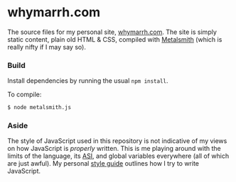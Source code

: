 whymarrh.com
============

The source files for my personal site, [whymarrh.com][1]. The site is simply static content, plain old HTML & CSS, compiled with [Metalsmith][2] (which is really nifty if I may say so).

  [1]:https://whymarrh.com
  [2]:http://metalsmith.io

### Build

Install dependencies by running the usual `npm install`.

To compile:

```bash
$ node metalsmith.js
```

### Aside

The style of JavaScript used in this repository is not indicative of my views on how JavaScript is *properly* written. This is me playing around with the limits of the language, its [ASI][3], and global variables everywhere (all of which are just awful). My personal [style guide][4] outlines how I try to write JavaScript.

  [3]:http://www.ecma-international.org/ecma-262/5.1/#sec-7.9
  [4]:src/style/js.md

